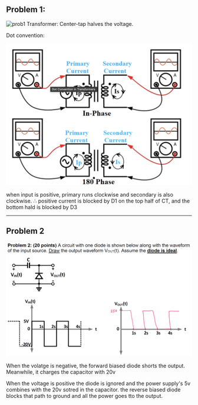 ## Problem 1:
![prob1](images/2020_ex1_1_1.png)
Transformer:
Center-tap halves the voltage.

Dot convention:

![xfrmr dot](images/dot_convention.png)

when input is positive, primary runs clockwise and secondary is also clockwise.
$\therefore$ positive current is blocked by D1 on the top half of CT, and the bottom hald is blocked by D3

---
 
## Problem 2

![halfrect](images/2020_ex_1_2.png)

When the volatge is negative, the forward biased diode shorts the output. Meanwhile, it charges the capacitor with 20v

When the voltage is positive the diode is ignored and the power supply's 5v combines with the 20v sotred in the capacitor. the reverse biased diode blocks that path to ground and all the power goes tto the output.

